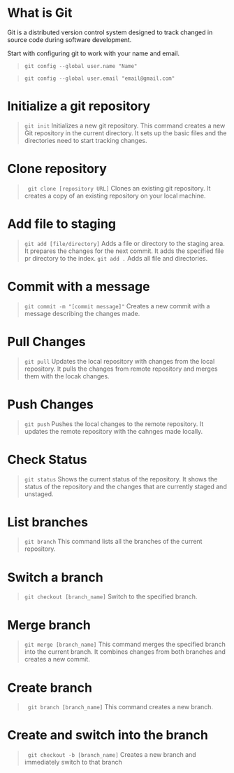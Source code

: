 # What is Git

Git is a distributed version control system designed to track changed in source code during software development.

Start with configuring git to work with your name and email.

> `git config --global user.name "Name"`

> `git config --global user.email "email@gmail.com"`

# Initialize a git repository

> `git init`
> Initializes a new git repository. This command creates a new Git repository in the current directory. It sets up the basic files and the directories need to start tracking changes.

# Clone repository

> ` git clone [repository URL]`
> Clones an existing git repository. It creates a copy of an existing repository on your local machine.

# Add file to staging

> `git add [file/directory]`
> Adds a file or directory to the staging area. It prepares the changes for the next commit. It adds the specified file pr directory to the index.
> `git add .`
> Adds all file and directories.

# Commit with a message

> `git commit -m "[commit message]"`
> Creates a new commit with a message describing the changes made.

# Pull Changes

> `git pull`
> Updates the local repository with changes from the local repository. It pulls the changes from remote repository and merges them with the locak changes.

# Push Changes

> `git push`
> Pushes the local changes to the remote repository. It updates the remote repository with the cahnges made locally.

# Check Status

> `git status`
> Shows the current status of the repository. It shows the status of the repository and the changes that are currently staged and unstaged.

# List branches

> `git branch`
> This command lists all the branches of the current repository.

# Switch a branch

> `git checkout [branch_name]`
> Switch to the specified branch.

# Merge branch

> `git merge [branch_name]`
This command merges the specified branch into the current branch. It combines changes from both branches and creates a new commit.

# Create branch
>` git branch [branch_name]`
This command creates a new branch.

# Create and switch into the branch
>` git checkout -b [branch_name]`
Creates a new branch and immediately switch to that branch